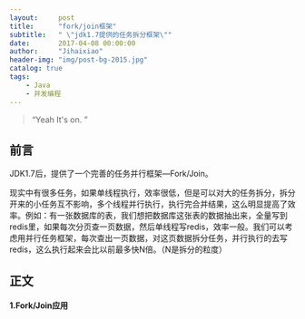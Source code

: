 ```yaml
---
layout:     post
title:      "fork/join框架"
subtitle:   " \"jdk1.7提供的任务拆分框架\""
date:       2017-04-08 00:00:00
author:     "Jihaixiao"
header-img: "img/post-bg-2015.jpg"
catalog: true
tags:
    - Java
    - 并发编程
---
```


> “Yeah It's on. ”

## 前言

JDK1.7后，提供了一个完善的任务并行框架—Fork/Join。

现实中有很多任务，如果单线程执行，效率很低，但是可以对大的任务拆分，拆分开来的小任务互不影响，多个线程并行执行，执行完合并结果，这么明显提高了效率。例如：有一张数据库的表，我们想把数据库这张表的数据抽出来，全量写到redis里，如果每次分页查一页数据，然后单线程写redis，效率一般。我们可以考虑用并行任务框架，每次查出一页数据，对这页数据拆分任务，并行执行的去写redis，这么执行起来会比以前最多快N倍。（N是拆分的粒度）

## 正文

#### 1.Fork/Join应用





